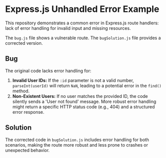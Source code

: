# Express.js Unhandled Error Example

This repository demonstrates a common error in Express.js route handlers:  lack of error handling for invalid input and missing resources.

The `bug.js` file shows a vulnerable route. The `bugSolution.js` file provides a corrected version.

## Bug

The original code lacks error handling for:

1. **Invalid User IDs:**  If the `:id` parameter is not a valid number, `parseInt(userId)` will return `NaN`, leading to a potential error in the `find()` method.
2. **Non-Existent Users:** If no user matches the provided ID, the code silently sends a 'User not found' message.  More robust error handling might return a specific HTTP status code (e.g., 404) and a structured error response.

## Solution

The corrected code in `bugSolution.js` includes error handling for both scenarios, making the route more robust and less prone to crashes or unexpected behavior.